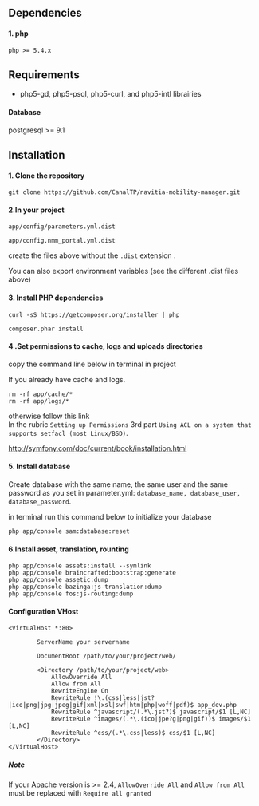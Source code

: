 


<h2>Dependencies</h2>

 <h4>1. php</h4>

 	php >= 5.4.x





<h2>Requirements</h2>
<ul>
   <li>php5-gd, php5-psql, php5-curl, and php5-intl librairies</li>
</ul>
<h4>Database</h4>
	postgresql >= 9.1

<br />
<h2>Installation</h2>
<h4>1. Clone the repository</h4>

	git clone https://github.com/CanalTP/navitia-mobility-manager.git

<h4>2.In your project</h4>

	app/config/parameters.yml.dist

	app/config.nmm_portal.yml.dist

create the files above without the `.dist` extension .


You can also export environment variables (see the different .dist files above)


<h4>3. Install PHP dependencies</h4>

	curl -sS https://getcomposer.org/installer | php

	composer.phar install



<h4>4 .Set permissions to cache, logs and uploads directories</h4>

copy the command line below in terminal in project

If you already have  cache and logs.

	rm -rf app/cache/*
	rm -rf app/logs/*
otherwise
follow this link  
In the rubric `Setting up Permissions` 3rd part `Using ACL on a system that supports setfacl (most Linux/BSD)`.

http://symfony.com/doc/current/book/installation.html



<h4>5. Install database</h4>

Create database with the same name, the same user and the same password as you set in parameter.yml:
 `database_name, database_user, database_password`.

in terminal run this command below to initialize your database

	php app/console sam:database:reset

<h4>6.Install asset, translation, rounting</h4>

	php app/console assets:install --symlink
	php app/console braincrafted:bootstrap:generate
	php app/console assetic:dump
	php app/console bazinga:js-translation:dump
	php app/console fos:js-routing:dump
	


<h4> Configuration VHost </h4>

	<VirtualHost *:80>
    		
    		ServerName your servername

    		DocumentRoot /path/to/your/project/web/

    		<Directory /path/to/your/project/web>
        		AllowOverride All
        		Allow from All
        		RewriteEngine On
        		RewriteRule !\.(css|less|jst?|ico|png|jpg|jpeg|gif|xml|xsl|swf|htm|php|woff|pdf)$ app_dev.php
        		RewriteRule ^javascript/(.*\.jst?)$ javascript/$1 [L,NC]
        		RewriteRule ^images/(.*\.(ico|jpe?g|png|gif))$ images/$1 [L,NC]
        		RewriteRule ^css/(.*\.css|less)$ css/$1 [L,NC]
    		</Directory>
	</VirtualHost>

<h5> Note </h5>

If your Apache version is >= 2.4, `AllowOverride All` and `Allow from All` must be replaced with `Require all granted`

